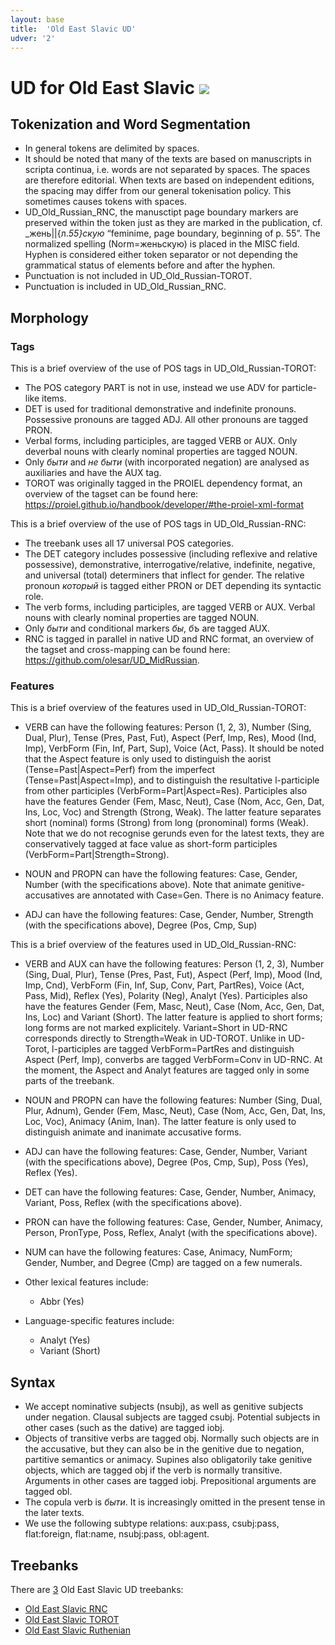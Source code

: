 ```yaml
---
layout: base
title:  'Old East Slavic UD'
udver: '2'
---
```


# UD for Old East Slavic <span class="flagspan"><img class="flag" src="../../flags/svg/RU-IVAN.svg" /></span>

## Tokenization and Word Segmentation

* In general tokens are delimited by spaces.
* It should be noted that many of the texts are based on manuscripts in scripta continua, i.e. words are not separated by spaces. The spaces are therefore editorial. When texts are based on independent editions, the spacing may differ from our general tokenisation policy. This sometimes causes tokens with spaces.
* UD_Old_Russian_RNC, the manusctipt page boundary markers are preserved within the token just as they are marked in the publication, cf. _жень||{л._55}скую_ “feminime, page boundary, beginning of p. 55”. The normalized spelling (Norm=женьскую) is placed in the MISC field. Hyphen is considered either token separator or not depending the grammatical status of elements before and after the hyphen.
* Punctuation is not included in UD_Old_Russian-TOROT.
* Punctuation is included in UD_Old_Russian_RNC.

## Morphology

### Tags
This is a brief overview of the use of POS tags in UD_Old_Russian-TOROT:

* The POS category PART is not in use, instead we use ADV for particle-like items.
* DET is used for traditional demonstrative and indefinite pronouns. Possessive pronouns are tagged ADJ. All other pronouns are tagged PRON.
* Verbal forms, including participles, are tagged VERB or AUX. Only deverbal nouns with clearly nominal properties are tagged NOUN.
* Only _быти_ and _не быти_ (with incorporated negation) are analysed as auxiliaries and have the AUX tag.
* TOROT was originally tagged in the PROIEL dependency format, an overview of the tagset can be found here: https://proiel.github.io/handbook/developer/#the-proiel-xml-format

This is a brief overview of the use of POS tags in UD_Old_Russian-RNC:

* The treebank uses all 17 universal POS categories.
* The DET category includes possessive (including reflexive and relative possessive), demonstrative, interrogative/relative, indefinite, negative, and universal (total) determiners that inflect for gender. The relative pronoun _который_ is tagged either PRON or DET depending its syntactic role.
* The verb forms, including participles, are tagged VERB or AUX. Verbal nouns with clearly nominal properties are tagged NOUN.
* Only _быти_ and conditional markers _бы_, _бъ_ are tagged AUX.
* RNC is tagged in parallel in native UD and RNC format, an overview of the tagset and cross-mapping can be found here: https://github.com/olesar/UD_MidRussian.

### Features
This is a brief overview of the features used in UD_Old_Russian-TOROT:

* VERB can have the following features: Person (1, 2, 3), Number (Sing, Dual, Plur), Tense (Pres, Past, Fut), Aspect (Perf, Imp, Res), Mood (Ind, Imp), VerbForm (Fin, Inf, Part, Sup), Voice (Act, Pass). It should be noted that the Aspect feature is only used to distinguish the aorist (Tense=Past|Aspect=Perf) from the imperfect (Tense=Past|Aspect=Imp), and to distinguish the resultative l-participle from other participles (VerbForm=Part|Aspect=Res). Participles also have the features Gender (Fem, Masc, Neut), Case (Nom, Acc, Gen, Dat, Ins, Loc, Voc) and Strength (Strong, Weak). The latter feature separates short (nominal) forms (Strong) from long (pronominal) forms (Weak). Note that we do not recognise gerunds even for the latest texts, they are conservatively tagged at face value as short-form participles (VerbForm=Part|Strength=Strong).

* NOUN and PROPN can have the following features: Case, Gender, Number (with the specifications above). Note that animate genitive-accusatives are annotated with Case=Gen. There is no Animacy feature.

* ADJ can have the following features: Case, Gender, Number, Strength (with the specifications above), Degree (Pos, Cmp, Sup)


This is a brief overview of the features used in UD_Old_Russian-RNC:

* VERB and AUX can have the following features: Person (1, 2, 3), Number (Sing, Dual, Plur), Tense (Pres, Past, Fut), Aspect (Perf, Imp), Mood (Ind, Imp, Cnd), VerbForm (Fin, Inf, Sup, Conv, Part, PartRes), Voice (Act, Pass, Mid), Reflex (Yes), Polarity (Neg), Analyt (Yes).
Participles also have the features Gender (Fem, Masc, Neut), Case (Nom, Acc, Gen, Dat, Ins, Loc) and Variant (Short). The latter feature is applied to short forms; long forms are not marked explicitely. Variant=Short in UD-RNC corresponds directly to Strength=Weak in UD-TOROT.
Unlike in UD-Torot, l-participles are tagged VerbForm=PartRes and distinguish Aspect (Perf, Imp), converbs are tagged VerbForm=Conv in UD-RNC.
At the moment, the Aspect and Analyt features are tagged only in some parts of the treebank.

* NOUN and PROPN can have the following features: Number (Sing, Dual, Plur, Adnum), Gender (Fem, Masc, Neut), Case (Nom, Acc, Gen, Dat, Ins, Loc, Voc), Animacy (Anim, Inan). The latter feature is only used to distinguish animate and inanimate accusative forms.

* ADJ can have the following features: Case, Gender, Number, Variant (with the specifications above), Degree (Pos, Cmp, Sup), Poss (Yes), Reflex (Yes).

* DET can have the following features: Case, Gender, Number, Animacy, Variant, Poss, Reflex (with the specifications above).

* PRON can have the following features: Case, Gender, Number, Animacy, Person, PronType, Poss, Reflex, Analyt (with the specifications above).

* NUM can have the following features: Case, Animacy, NumForm; Gender, Number, and Degree (Cmp) are tagged on a few numerals.

* Other lexical features include:
  * Abbr (Yes)

* Language-specific features include:
  * Analyt (Yes)
  * Variant (Short)

## Syntax

* We accept nominative subjects (nsubj), as well as genitive subjects under negation. Clausal subjects are tagged csubj. Potential subjects in other cases (such as the dative) are tagged iobj.
* Objects of transitive verbs are tagged obj. Normally such objects are in the accusative, but they can also be in the genitive due to negation, partitive semantics or animacy. Supines also obligatorily take genitive objects, which are tagged obj if the verb is normally transitive. Arguments in other cases are tagged iobj. Prepositional arguments are tagged obl.
* The copula verb is _быти_. It is increasingly omitted in the present tense in the later texts.
* We use the following subtype relations: aux:pass, csubj:pass, flat:foreign, flat:name, nsubj:pass, obl:agent.

## Treebanks

There are [3](../treebanks/orv-comparison.html) Old East Slavic UD treebanks:

  * [Old East Slavic RNC](../treebanks/orv_rnc/index.html)
  * [Old East Slavic TOROT](../treebanks/orv_torot/index.html)
  * [Old East Slavic Ruthenian](../treebanks/orv_ruthenian/index.html)
